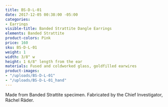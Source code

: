 ```yaml
---
title: BS-D-L-01
date: 2017-12-05 00:38:00 -05:00
categories:
- Earrings
visible-title: Banded Strattite Dangle Earrings
elements: Banded Strattite
product-colors: Pink
price: 160
sku: BS-D-L-01
weight: 1
width: 3/8" w
height: 1 6/8" length from the ear
materials: Fused and coldworked glass, goldfilled earwires
product-images:
- "/uploads/BS-D-L-01"
- "/uploads/BS-D-L-01_hand"
---
```


Made from Banded Strattite specimen. Fabricated by the Chief Investigator, Ráchel Räder.